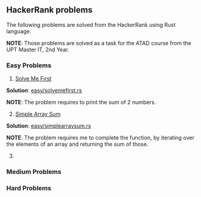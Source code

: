 ## HackerRank problems

The following problems are solved from the HackerRank using Rust language.

**NOTE**: Those problems are solved as a task for the ATAD course from the UPT Master IT, 2nd Year.

### Easy Problems

1. [Solve Me First](https://www.hackerrank.com/challenges/solve-me-first/problem?isFullScreen=true)

**Solution**: [easy/solvemefirst.rs](https://github.com/fabi200123/HackerRank-problems/blob/master/easy/solvemefirst.rs)

**NOTE**: The problem requires to print the sum of 2 numbers.

2. [Simple Array Sum](https://www.hackerrank.com/challenges/simple-array-sum/problem?isFullScreen=true)

**Solution**: [easy/simplearraysum.rs](https://github.com/fabi200123/HackerRank-problems/blob/master/easy/simplearraysum.rs)

**NOTE**: The problem requires me to complete the function, by iterating over the elements of an array and returning the sum of those.

3. 

### Medium Problems

### Hard Problems